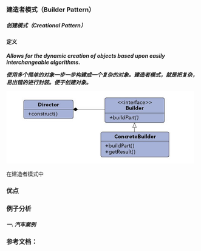 ### 建造者模式（Builder Pattern）

##### 创建模式（Creational Pattern）

#### 定义

***Allows for the dynamic creation of objects based upon easily interchangeable algorithms.***

***使用多个简单的对象一步一步构建成一个复杂的对象。建造者模式，就是把复杂，易出错的进行封装。便于创建对象。***

![Builder Pattern UML](../images/builder_pattern.png)

在建造者模式中




### 优点

### 例子分析

##### 一. 汽车案例


### 参考文档：

